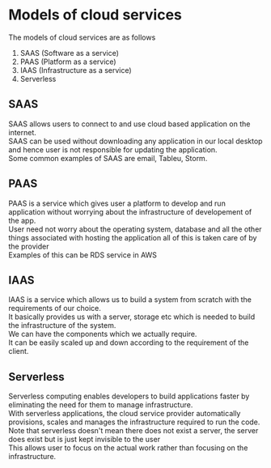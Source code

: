 # Models of cloud services
The models of cloud services are as follows
1. SAAS (Software as a service)
1. PAAS (Platform as a service)
1. IAAS (Infrastructure as a service)
1. Serverless<br>


## SAAS
SAAS allows users to connect to and use cloud based application on the internet.<br/>
SAAS can be used without downloading any application in our local desktop and hence user is not responsible for updating the application.<br/>
Some common examples of SAAS are email, Tableu, Storm.<br/>

## PAAS
PAAS is a service which gives user a platform to develop and run application without worrying about the infrastructure of developement of the app.<br/>
User need not worry about the operating system, database and all the other things associated with hosting the application all of this is taken care of by the provider<br/>
Examples of this can be RDS service in AWS<br>

## IAAS
IAAS is a service which allows us to build a system from scratch with the requirements of our choice.<br/>
It basically provides us with a server, storage etc which is needed to build the infrastructure of the system.<br>
We can have the components which we actually require. <br>
It can be easily scaled up and down according to the requirement of the client.<br>

## Serverless
Serverless computing enables developers to build applications faster by eliminating the need for them to manage infrastructure.<br>
With serverless applications, the cloud service provider automatically provisions, scales and manages the infrastructure required to run the code.<br>
Note that serverless doesn't mean there does not exist a server, the server does exist but is just kept invisible to the user<br/>
This allows user to focus on the actual work rather than focusing on the infrastructure.

